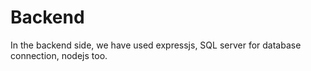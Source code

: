 # Backend

In the backend side, we have used expressjs, SQL server for database connection, nodejs too.
